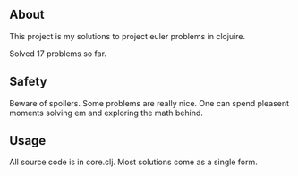 ## About

This project is my solutions to project euler problems in clojuire. 

Solved 17 problems so far.

## Safety

Beware of spoilers. Some problems are really nice. One can spend pleasent moments solving em and exploring the math behind.

## Usage

All source code is in core.clj. Most solutions come as a single form. 